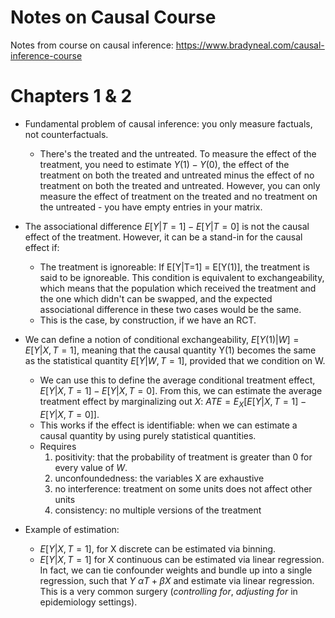 # Notes on Causal Course

Notes from course on causal inference: https://www.bradyneal.com/causal-inference-course

# Chapters 1 & 2

* Fundamental problem of causal inference: you only measure factuals, not counterfactuals.
  * There's the treated and the untreated. To measure the effect of the treatment, you need to estimate $Y(1) - Y(0)$, the effect of the treatment on both the treated and untreated minus the effect of no treatment on both the treated and untreated. However, you can only measure the effect of treatment on the treated and no treatment on the untreated - you have empty entries in your matrix.

* The associational difference $E[Y|T=1] - E[Y|T=0]$ is not the causal effect of the treatment. However, it can be a stand-in for the causal effect if:
  * The treatment is ignoreable: If E[Y|T=1] = E[Y(1)], the treatment is said to be ignoreable. This condition is equivalent to exchangeability, which means that the population which received the treatment and the one which didn't can be swapped, and the expected associational difference in these two cases would be the same.
  * This is the case, by construction, if we have an RCT.

* We can define a notion of conditional exchangeability, $E[Y(1)|W] = E[Y|X, T=1]$, meaning that the causal quantity Y(1) becomes the same as the statistical quantity $E[Y|W, T=1]$, provided that we condition on W. 
  * We can use this to define the average conditional treatment effect, $E[Y|X, T=1] - E[Y|X, T=0]$. From this, we can estimate the average treatment effect by marginalizing out $X$: $ATE = E_X[E[Y|X, T=1] - E[Y|X, T=0]]$. 
  * This works if the effect is identifiable: when we can estimate a causal quantity by using purely statistical quantities.
  * Requires 
    1. positivity: that the probability of treatment is greater than 0 for every value of $W$.
    2. unconfoundedness: the variables X are exhaustive
    3. no interference: treatment on some units does not affect   other units
    4. consistency: no multiple versions of the treatment

* Example of estimation:
  * $E[Y|X, T=1]$, for X discrete can be estimated via binning.
  * $E[Y|X, T=1]$ for X continuous can be estimated via linear regression. In fact, we can tie confounder weights and bundle up into a single regression, such that $Y ~ \alpha T + \beta X$ and estimate via linear regression. This is a very common surgery (*controlling for*, *adjusting for* in epidemiology settings).


